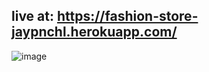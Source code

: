 ## **live at:** https://fashion-store-jaypnchl.herokuapp.com/


![image](https://user-images.githubusercontent.com/59575687/176601967-e2f17236-a263-424f-a164-8e402d5e1df8.png)
